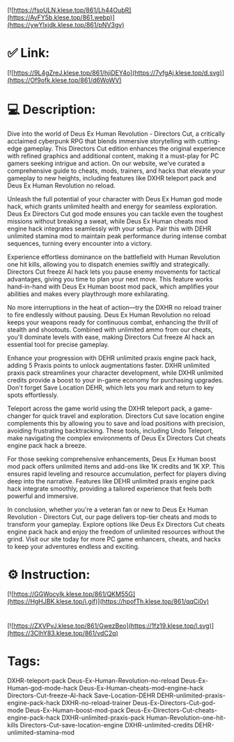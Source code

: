 [![https://fsoULN.klese.top/861/Lh44OubR](https://AyFY5b.klese.top/861.webp)](https://ywYlxjdk.klese.top/861/pNV3gv)
# ✅ Link:
[![https://9L4gZreJ.klese.top/861/hjiDEY4o](https://7vfgAj.klese.top/d.svg)](https://Of9ofk.klese.top/861/d6WoWV)
# 💻 Description:
Dive into the world of Deus Ex Human Revolution - Directors Cut, a critically acclaimed cyberpunk RPG that blends immersive storytelling with cutting-edge gameplay. This Directors Cut edition enhances the original experience with refined graphics and additional content, making it a must-play for PC gamers seeking intrigue and action. On our website, we've curated a comprehensive guide to cheats, mods, trainers, and hacks that elevate your gameplay to new heights, including features like DXHR teleport pack and Deus Ex Human Revolution no reload.



Unleash the full potential of your character with Deus Ex Human god mode hack, which grants unlimited health and energy for seamless exploration. Deus Ex Directors Cut god mode ensures you can tackle even the toughest missions without breaking a sweat, while Deus Ex Human cheats mod engine hack integrates seamlessly with your setup. Pair this with DEHR unlimited stamina mod to maintain peak performance during intense combat sequences, turning every encounter into a victory.



Experience effortless dominance on the battlefield with Human Revolution one hit kills, allowing you to dispatch enemies swiftly and strategically. Directors Cut freeze AI hack lets you pause enemy movements for tactical advantages, giving you time to plan your next move. This feature works hand-in-hand with Deus Ex Human boost mod pack, which amplifies your abilities and makes every playthrough more exhilarating.



No more interruptions in the heat of action—try the DXHR no reload trainer to fire endlessly without pausing. Deus Ex Human Revolution no reload keeps your weapons ready for continuous combat, enhancing the thrill of stealth and shootouts. Combined with unlimited ammo from our cheats, you'll dominate levels with ease, making Directors Cut freeze AI hack an essential tool for precise gameplay.



Enhance your progression with DEHR unlimited praxis engine pack hack, adding 5 Praxis points to unlock augmentations faster. DXHR unlimited praxis pack streamlines your character development, while DXHR unlimited credits provide a boost to your in-game economy for purchasing upgrades. Don't forget Save Location DEHR, which lets you mark and return to key spots effortlessly.



Teleport across the game world using the DXHR teleport pack, a game-changer for quick travel and exploration. Directors Cut save location engine complements this by allowing you to save and load positions with precision, avoiding frustrating backtracking. These tools, including Undo Teleport, make navigating the complex environments of Deus Ex Directors Cut cheats engine pack hack a breeze.



For those seeking comprehensive enhancements, Deus Ex Human boost mod pack offers unlimited items and add-ons like 1K credits and 1K XP. This ensures rapid leveling and resource accumulation, perfect for players diving deep into the narrative. Features like DEHR unlimited praxis engine pack hack integrate smoothly, providing a tailored experience that feels both powerful and immersive.



In conclusion, whether you're a veteran fan or new to Deus Ex Human Revolution - Directors Cut, our page delivers top-tier cheats and mods to transform your gameplay. Explore options like Deus Ex Directors Cut cheats engine pack hack and enjoy the freedom of unlimited resources without the grind. Visit our site today for more PC game enhancers, cheats, and hacks to keep your adventures endless and exciting.

# ⚙️ Instruction:
[![https://GGWocyIk.klese.top/861/QKM55G](https://HgHJBK.klese.top/i.gif)](https://hpofTh.klese.top/861/qqCi0v)
#
[![https://ZXVPvJ.klese.top/861/GwezBeo](https://1fz19.klese.top/l.svg)](https://3ClhY83.klese.top/861/vdC2q)
# Tags:
DXHR-teleport-pack Deus-Ex-Human-Revolution-no-reload Deus-Ex-Human-god-mode-hack Deus-Ex-Human-cheats-mod-engine-hack Directors-Cut-freeze-AI-hack Save-Location-DEHR DEHR-unlimited-praxis-engine-pack-hack DXHR-no-reload-trainer Deus-Ex-Directors-Cut-god-mode Deus-Ex-Human-boost-mod-pack Deus-Ex-Directors-Cut-cheats-engine-pack-hack DXHR-unlimited-praxis-pack Human-Revolution-one-hit-kills Directors-Cut-save-location-engine DXHR-unlimited-credits DEHR-unlimited-stamina-mod






